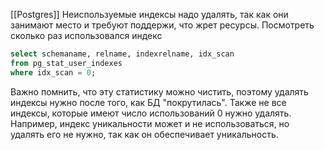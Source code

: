 [[Postgres]]
Неиспользуемые индексы надо удалять, так как они занимают место и требуют поддержи, что жрет ресурсы.
Посмотреть сколько раз использовался индекс
```sql
select schemaname, relname, indexrelname, idx_scan
from pg_stat_user_indexes
where idx_scan = 0;
```
Важно помнить, что эту статистику можно чистить, поэтому удалять индексы нужно после того, как БД "покрутилась".
Также не все индексы, которые имеют число использований 0 нужно удалять. Например, индекс уникальности может и не использоваться, но удалять его не нужно, так как он обеспечивает уникальность.
